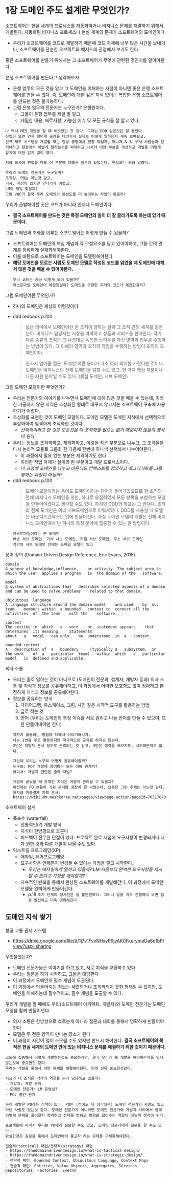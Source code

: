 # 1장 도메인 주도 설계란 무엇인가?
소프트웨어는 현실 세계의 프로세스를 자동화하거나 비지니스 문제를 해결하기 위해서 개발된다. 자동화된 비지니스 프로세스나 현실 세계의 문제가 소프트웨어의 도메인이다. 
- 우리가 소프트웨어를 코드로 개발하기 때문에 코드 자체에 너무 많은 시간을 보내거나, 소프트웨어를 단순한 오브젝트와 메서드의 관점에서 보기도 한다. 

좋은 소프트웨어를 만들기 위해서는 그 소프트웨어가 무엇에 관련된 것인지를 알아야한다. 

은행 소프트웨어를 만든다고 생각해보자
- 은행 업무의 모든 것을 알고 그 도메인을 이해하는 사람이 아니면 좋은 은행 소프트웨어를 만들 수 없다. 즉, 도메인에 대한 깊은 지식 없이는 복잡한 은행 소프트웨어를 만드는 것은 불가능하다.
- 그럼 은행 업무의 전문가는 누구인가? 은행원이다. 
   - 그들이 은행 업무를 제일 잘 알고, 
   - 세밀한 내용, 애로사항, 가능한 이슈 및 모든 규칙을 잘 알고 있다. 

```
나 역시 MES 개발을 할 때 비슷했던 것 같다. 그때는 DDD 같은것은 잘 몰랐다. 
신입이 오면 먼저 했던게 공장을 데려가서 실제로 어떻게 일하는지 계속 보여줬고, 
신규 제조 시스템을 개발할 때는 항상 공장에서 현장 작업자, 매니저 & 각 부서 사람들과 인터뷰하고 현장에서 어떻게 일하는지를 파악하고 나서야 어떤 부분을 개선하고 개발을 어떻게 할지에 대한 감지 많이 왔다. 

지금 회사에 면접볼 때도 이 부분에 대해서 질문이 있었는데, 현실과는 조금 달랐다. 
```

```
우리의 도메인 전문가는 누구일까?
조직장, PO는 아닌것 같고, 
기사, 지점이 있지만 만나기가 어렵고, 
LM이 제일 맞을까? 
그럼 VOC가 결국 우리 도메인의 완성도를 더 높여주는 작업이 맞을까?
```

우리가 출발해야할 곳은 코드가 아니라 언제나 도메인이다.
- __결국 소프트웨어를 만드는 것은 특정 도메인의 일이 더 잘 굴러가도록 하는데 있기 때문이다.__

그럼 도메인과 조화를 이루는 소프트웨어는 어떻게 만들 수 있을까?
- 소프트웨어는 도메인의 핵심 개념과 각 구성요소를 담고 있어야하고, 그들 간의 관계를 정확하게 실체화해야한다. 
- 이를 바탕으로 소프트웨어는 도메인을 모델링해야한다
- __해당 도메인을 모르는 사람도 도메인 모델로 작성된 코드를 읽었을 떼 도메인에 대해서 많은 것을 배울 수 있어야한다.__
   ```
   우리 코드는 지금 이렇게 되어 있을까?
   라스트마일 도메인이 복잡한걸까? 도메인을 구현한 우리의 코드가 복잡한걸까?
   ```

그럼 도메인이란 무엇인가?
- 하나의 도메인은 세상의 어떤것이다
- ddd redbook p.100
   >넓은 의미에서 도메인이란 한 조직이 행하는 일과 그 조직 안의 세계를 일컫는다. 비지니스 담당자는 시장을 파악하고 상품과 서비스를 판매한다. 각기 다른 종류의 조직은 그 나름대로 독특한 노하우를 가진 영역과 업무를 수행하는 방법이 있다. 그 이해의 영역과 조직의 작업을 수행하는 방법이 조직의 도메인이다.
   
   >한가지 알아둘 점은 '도메인'이란 용어가 다소 여러 의미를 가진다는 것이다. 도메인은 비지니스의 전체 도메인을 말할 수도 있고, 한 가지 핵심 부분이나 다른 지원 분야일 수도 있다. (핵심 도메인, 서브 도메인)

그럼 도메인 모델이란 무엇인가?
- 우리는 전문가와 이야기를 나누면서 도메인에 대해 많은 것을 배울 수 있는데, 이러한 가공하지 않은 지식은 추상화된 형태로 바꾸지 않고서는 소프트웨어 구축에 사용하기가 어렵다. 
- 추상화를 표현한 것이 도메인 모델이다. 도메인 모델은 도메인 지식에서 선택적으로 추상화하여 엄격하게 조직화한 것이다. 
   - _선택적이라고 한 것은 모든것을 다 조직화할 필요는 없기 때문이지 않을까 생각이 된다_
- 우리는 정보를 조직화하고, 체계화하고, 이것을 작은 부분으로 나누고, 그 조각들을 다시 논리적 모듈로 그룹화 한 다음에 한번에 하나씩 선택해서 나누어야한다. 
   - 이 과정에서 필요 없는 부분은 제외하기도 한다
   - 이러한 작업 자체가 설계의 한 부분이고 개발 프로세스이다. 
   - _이 과정에 도메인을 나누고 바운디드 컨텍스트를 정의하고 애그리거트를 그룹핑하는 과정이 아닐까?_
- ddd redbook p.100
   >도메인 모델이라는 용어도 도메인이라는 단어가 들어가있으므로 한 조직의 전체 비지니스 도메인을 위한, 하나로 응집력있게 모든 항목을 포함하는 모델을 만들어야겠다고 생각할 수도 있다. 하지만 DDD의 목표는 그 반대다. 조직의 전체 도메인은 여러 서브도메인으로 이뤄져있다. DDD를 사용할 때 모델은 바운디드컨텍스트 안에 만들어진다. 사실 도메인 모델의 개발은 전체 비지니스 도메인에서 단 하나의 특정 분야에 집중할 수 있는 한 방법이다. 
   ```
   라스트마일이라는 큰 도메인
   배송 서브 도메인, 기사 서브 도메인, 지점 서브 도메인, 주소 서브 도메인
   각각의 서브 도메인 안에는 도메일 모델이 있고
   ```

용어 정의 (Domain-Driven Design Reference, Eric Evans, 2015)
```
domain
A sphere of knowledge,influence,	or activity. The subject area to	which the user	applies a program	is	the domain of the	software.

model
A system of abstractions that	describes selected aspects of a domain and can be used to solve	problems	related to that domain.

ubiquitous	language
A language structure around the domain model	and used	by	all team	members within	a bounded	context	to	connect all the activities	of	the team	with the	software.

context
The setting in	which	a	word	or	statement appears	 that	determines	its	meaning.	Statements	
about	a	model	can	only	be	understood	in	a	context.	

bounded	context
A	description	of	a	boundary	 (typically	a	subsystem,	or	the	work	of	a	particular	team)	within	which	a	particular	model	is	defined	and	applicable.	
```

의사 소통
- 우리는 홀로 일하는 것이 아니므로 (도메인이 전문과, 설계자, 개발자 등과) 의사 소통 및 지식과 정보를 공유해야하고, 이 과정에서 어떠한 모호함도 없이 정확하고 완전하게 지식과 정보를 공유해야한다. 
- 정보를 공유하는 방식
   1. 다이어그램, 유스케이스, 그림, 사진 같은 시각적 도구를 활용하는 방법
   2. 글로 적는 것
   3. 언어 (우리는 도메인의 특정 이슈를 서로 알리고 나눌 언어를 만들 수 있으며, 또한 만들어내야만 한다)
   ```
   각자가 활용하는 방법에 대해서 이야기해보자. 
   나는 1번을 주로 활용하지만 적극적으로 공유를 하지는 않는다. 
   2번은 개발자 문서 정도로 관리되는 것 같고, 3번은 생각을 해보지도, 시도해본적도 없다. 

   그런데 우리는 누구와 어떻게 공유해야할까?
   누구와: PO? 개발에 참여하는 모든 이해 관계자? 
   어디서: 개발과 관련된 슬랙 채널?

   개발이 끝났을 때 도메인 지식은 어떻게 관리될 수 있을까?
   예전에는 PO 분들이 기획 문서를 굉장히 잘 써줬는데, 요즘은 그런 추세는 아닌것 같다. 
   예치금 자동결제 기획 문서: https://wiki.mm.meshkorea.net/pages/viewpage.action?pageId=70517070
   ```

소프트웨어 설계
- 폭포수 (waterfall)
   - 전통적인(?) 개발 방식
   - 지식이 한방향으로 흐른다
   - 피드백이 전무한 단점이 있다. 프로젝트 완료 시점에 요구사항이 변경되거나 내가 원한 것과 다른 개발이 나올 수도 있다. 
- 익스트림 프로그래밍(XP)
   - 애자일, 페어프로그래밍
   - 요구사항은 언제든지 변경될 수 있다는 가정을 깔고 시작한다. 
      - _우리는 애자일하게 일하고 있을까? LM 처음부터 완벽한 요구사항을 제시할 수 없다고 가정을 해야할까?_
   - 지속적인 반복을 통해서 완성된 소프트웨어를 개발해간다. 이 과정에서 도메인 모델을 완벽하게 만들어간다. 
      - p.18 `초기 단계의 청사진은 늘 불완전하다. 그러나 일을 계속 진행하다 보면 점점 발전하고 더욱 명확해진다`

## 도메인 지식 쌓기
항공 교통 관제 시스템
- https://drive.google.com/file/d/1j7v1FvvNHxyP9jyAK0FkurymoDa6qfbP/view?usp=sharing

무엇을했는가?
- 도메인 전문가들은 이야기를 하고 있고, 서로 지식을 교환하고 있다
- 우리는 질문을 하기 시작하고, 그들은 대답한다
- 이 과정에서 도메인의 필수 개념이 도출된다. 
- 이 과정에서 만들어지는 정보는 세련되거나 조직화되지 못한 형태일 수 있지만, 도메인을 이해하는데 필수적이고, 필수 개념을 도출할 수 있다. 

우리가 개발을 할 때에도 우리(소프트웨어 아키텍트, 개발자)와 도메인 전문가는 도메인 모델을 함께 만들어낸다. 
- 의사 소통은 한방향으로 흐르는게 아니라 질문과 대화를 통해서 명확하게 만들어야한다
- 모델은 두 전문 영역이 만나는 장소가 된다
- 이 과정이 시간이 많이 소모될 수도 있지만 반드시 해야한다. __결국 소프트웨어의 목적은 현실 세계의 도메인 안에 있는 비지니스 문제를 해결하기 위한 것이기 때문이다.__

```
코드에 집중해서 어떻게 개발하는것도 중요하지만, 결국 우리가 왜 개발을 해야하는지를 잊지 않는것이 중요한것 같다. 
우리는 개발을 통해서 어떤 문제를 해결해야한다. 이게 진짜 중요한것같다. 

지금의 내 조직은 각각의 역할을 누가 담당하고 있을까?
- 개발자: 개발 조직
- 도메인 전문가: LM 운영실?
- PO: 중간 관계

우리 개발은 PO라는 직책이 있다. PO는 (적어도 내 생각에는) 도메인 전문가인 사람도 있고 아닌 사람도 있는것 같다. 도메인 전문가가 아니라면 도메인 전문가와 개발자 사이에서 함께 어떻게 문제를 풀어갈지 정리하고 정책을 정하고 방향을 잡아주는 역할이 아닐까 생각이 된다. 

프로젝트에 따라서 우리는 PO에게 질문할 수도 있고, 도메인 전문가에게 질문을 할 수도 있다. 
확실한것은 질문을 통해서 도메인에서 풀고자 하는 문제를 구체화해야한다. 

전술적(tactical) 패턴/전략적(strategy) 패턴
- https://thedomaindrivendesign.io/what-is-tactical-design/
- https://thedomaindrivendesign.io/what-is-strategic-design/
- 전략적 패턴: Bounded Context, Ubiquitous Language, Context Maps
- 전술적 패턴: Entities, Value Objects, Aggregates, Services, Repositories, Factories, Evetns
```